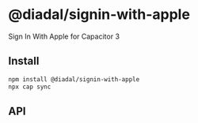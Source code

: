 # @diadal/signin-with-apple

Sign In With Apple for Capacitor 3

## Install

```bash
npm install @diadal/signin-with-apple
npx cap sync
```

## API

<docgen-index></docgen-index>

<docgen-api>
<!-- run docgen to generate docs from the source -->
<!-- More info: https://github.com/ionic-team/capacitor-docgen -->
</docgen-api>
